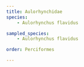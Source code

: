 ```yaml
---
title: Aulorhynchidae
species:
    - Aulorhynchus flavidus

sampled_species:
    - Aulorhynchus flavidus

order: Perciformes

---
```

